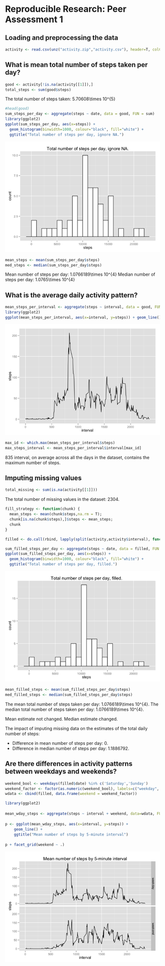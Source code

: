 # Reproducible Research: Peer Assessment 1



## Loading and preprocessing the data


```r
activity <- read.csv(unz("activity.zip","activity.csv"), header=T, colClasses=c("numeric","Date","numeric"))
```

## What is mean total number of steps taken per day?


```r
good <- activity[!is.na(activity[[1]]),]
total_steps <- sum(good$steps)
```
The total number of steps taken: 5.70608\times 10^{5}


```r
#head(good)
sum_steps_per_day <- aggregate(steps ~ date, data = good, FUN = sum)
library(ggplot2)
ggplot(sum_steps_per_day, aes(x=steps)) +
  geom_histogram(binwidth=1000, colour="black", fill="white") +
  ggtitle("Total number of steps per day, ignore NA.")
```

![](figure/_2_histogram-1.png) 


```r
mean_steps <- mean(sum_steps_per_day$steps)
med_steps <- median(sum_steps_per_day$steps)
```
Mean number of steps per day: 1.0766189\times 10^{4}
Median number of steps per day: 1.0765\times 10^{4}

## What is the average daily activity pattern?


```r
mean_steps_per_interval <- aggregate(steps ~ interval, data = good, FUN = mean)
library(ggplot2)
ggplot(mean_steps_per_interval, aes(x=interval, y=steps)) + geom_line()
```

![](figure/_1_avg_steps_plot-1.png) 


```r
max_id <- which.max(mean_steps_per_interval$steps)
max_steps_interval <- mean_steps_per_interval$interval[max_id]
```
835 interval, on average across all the days in the dataset, contains the maximum number of steps.


## Imputing missing values


```r
total_missing <- sum(is.na(activity[[1]]))
```
The total number of missing values in the dataset: 2304.


```r
fill_strategy <- function(chunk) {
  mean_steps <- mean(chunk$steps,na.rm = T);
  chunk[is.na(chunk$steps),]$steps <- mean_steps;
  chunk
}
```


```r
filled <- do.call(rbind, lapply(split(activity,activity$interval), function(chunk) fill_strategy(chunk)))
```


```r
sum_filled_steps_per_day <- aggregate(steps ~ date, data = filled, FUN = sum)
ggplot(sum_filled_steps_per_day, aes(x=steps)) +
  geom_histogram(binwidth=1000, colour="black", fill="white") +
  ggtitle("Total number of steps per day, filled.")
```

![](figure/_4_stats-1.png) 

```r
mean_filled_steps <- mean(sum_filled_steps_per_day$steps)
med_filled_steps <- median(sum_filled_steps_per_day$steps)
```
The mean total number of steps taken per day: 1.0766189\times 10^{4}.
The median total number of steps taken per day: 1.0766189\times 10^{4}.

Mean estimate not  changed.
Median estimate  changed.

The impact of imputing missing data on the estimates of the total daily number of steps:  
- Difference in mean number of steps per day: 0.  
- Difference in median number of steps per day: 1.1886792.

## Are there differences in activity patterns between weekdays and weekends?


```r
weekend_bool <- weekdays(filled$date) %in% c('Saturday','Sunday')
weekend_factor <- factor(as.numeric(weekend_bool), labels=c("weekday", "weekend"))
wdata <- cbind(filled, data.frame(weekend = weekend_factor))
```


```r
library(ggplot2)

mean_wday_steps <- aggregate(steps ~ interval + weekend, data=wdata, FUN=mean)

p <- ggplot(mean_wday_steps, aes(x=interval, y=steps)) +
    geom_line() +
    ggtitle("Mean number of steps by 5-minute interval")

p + facet_grid(weekend ~ .)
```

![](figure/_2_panel_plots-1.png) 

